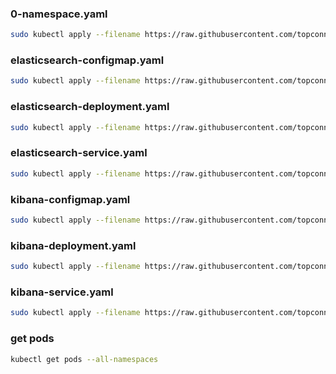 ### 0-namespace.yaml

```bash
sudo kubectl apply --filename https://raw.githubusercontent.com/topconnector/tc-kubernetes-vagrant-vmware-centos-macos/master/kubernetes-elastic-stack/0-namespace.yaml
```

### elasticsearch-configmap.yaml

```bash
sudo kubectl apply --filename https://raw.githubusercontent.com/topconnector/tc-kubernetes-vagrant-vmware-centos-macos/master/kubernetes-elastic-stack/elasticsearch-configmap.yaml
```

### elasticsearch-deployment.yaml

```bash
sudo kubectl apply --filename https://raw.githubusercontent.com/topconnector/tc-kubernetes-vagrant-vmware-centos-macos/master/kubernetes-elastic-stack/elasticsearch-deployment.yaml
```

### elasticsearch-service.yaml

```bash
sudo kubectl apply --filename https://raw.githubusercontent.com/topconnector/tc-kubernetes-vagrant-vmware-centos-macos/master/kubernetes-elastic-stack/elasticsearch-service.yaml
```

### kibana-configmap.yaml

```bash
sudo kubectl apply --filename https://raw.githubusercontent.com/topconnector/tc-kubernetes-vagrant-vmware-centos-macos/master/kubernetes-elastic-stack/kibana-configmap.yaml
```

### kibana-deployment.yaml

```bash
sudo kubectl apply --filename https://raw.githubusercontent.com/topconnector/tc-kubernetes-vagrant-vmware-centos-macos/master/kubernetes-elastic-stack/kibana-deployment.yaml
```

### kibana-service.yaml

```bash
sudo kubectl apply --filename https://raw.githubusercontent.com/topconnector/tc-kubernetes-vagrant-vmware-centos-macos/master/kubernetes-elastic-stack/kibana-service.yaml
```

### get pods

```bash
kubectl get pods --all-namespaces
```



